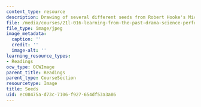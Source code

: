 ```yaml
---
content_type: resource
description: Drawing of several different seeds from Robert Hooke's Micrographia.
file: /media/courses/21l-016-learning-from-the-past-drama-science-performance-spring-2009/ec08475ad73c7106f927654df53a3a86_seeds.jpg
file_type: image/jpeg
image_metadata:
  caption: ''
  credit: ''
  image-alt: ''
learning_resource_types:
- Readings
ocw_type: OCWImage
parent_title: Readings
parent_type: CourseSection
resourcetype: Image
title: Seeds
uid: ec08475a-d73c-7106-f927-654df53a3a86
---
```

